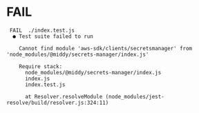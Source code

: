 # FAIL

     FAIL  ./index.test.js
      ● Test suite failed to run

    	Cannot find module 'aws-sdk/clients/secretsmanager' from 'node_modules/@middy/secrets-manager/index.js'

    	Require stack:
    	  node_modules/@middy/secrets-manager/index.js
    	  index.js
    	  index.test.js

    	  at Resolver.resolveModule (node_modules/jest-resolve/build/resolver.js:324:11)
